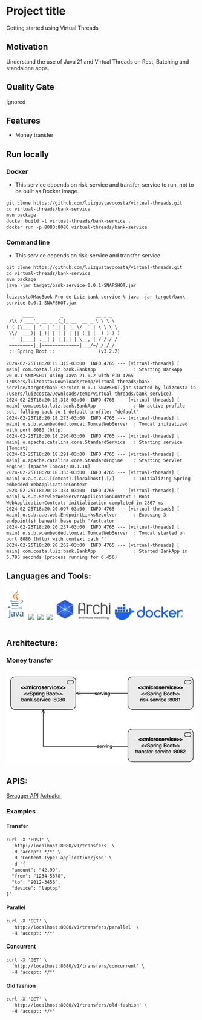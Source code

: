 # Project title
Getting started using Virtual Threads

## Motivation
Understand the use of Java 21 and Virtual Threads on Rest, Batching and standalone apps.

## Quality Gate
Ignored

## Features
- Money transfer

## Run locally
### Docker
- This service depends on risk-service and transfer-service to run, not to be built as Docker image.
````shell
git clone https://github.com/luizgustavocosta/virtual-threads.git
cd virtual-threads/bank-service
mvn package
docker build -t virtual-threads/bank-service .
docker run -p 8080:8080 virtual-threads/bank-service
````
### Command line
- This service depends on risk-service and transfer-service.
 ```shell
git clone https://github.com/luizgustavocosta/virtual-threads.git
cd virtual-threads/bank-service
mvn package 
java -jar target/bank-service-0.0.1-SNAPSHOT.jar
 ```

```text
luizcosta@MacBook-Pro-de-Luiz bank-service % java -jar target/bank-service-0.0.1-SNAPSHOT.jar

  .   ____          _            __ _ _
 /\\ / ___'_ __ _ _(_)_ __  __ _ \ \ \ \
( ( )\___ | '_ | '_| | '_ \/ _` | \ \ \ \
 \\/  ___)| |_)| | | | | || (_| |  ) ) ) )
  '  |____| .__|_| |_|_| |_\__, | / / / /
 =========|_|==============|___/=/_/_/_/
 :: Spring Boot ::                (v3.2.2)

2024-02-25T18:20:15.315-03:00  INFO 4765 --- [virtual-threads] [           main] com.costa.luiz.bank.BankApp              : Starting BankApp v0.0.1-SNAPSHOT using Java 21.0.2 with PID 4765 (/Users/luizcosta/Downloads/temp/virtual-threads/bank-service/target/bank-service-0.0.1-SNAPSHOT.jar started by luizcosta in /Users/luizcosta/Downloads/temp/virtual-threads/bank-service)
2024-02-25T18:20:15.318-03:00  INFO 4765 --- [virtual-threads] [           main] com.costa.luiz.bank.BankApp              : No active profile set, falling back to 1 default profile: "default"
2024-02-25T18:20:18.273-03:00  INFO 4765 --- [virtual-threads] [           main] o.s.b.w.embedded.tomcat.TomcatWebServer  : Tomcat initialized with port 8080 (http)
2024-02-25T18:20:18.290-03:00  INFO 4765 --- [virtual-threads] [           main] o.apache.catalina.core.StandardService   : Starting service [Tomcat]
2024-02-25T18:20:18.291-03:00  INFO 4765 --- [virtual-threads] [           main] o.apache.catalina.core.StandardEngine    : Starting Servlet engine: [Apache Tomcat/10.1.18]
2024-02-25T18:20:18.333-03:00  INFO 4765 --- [virtual-threads] [           main] o.a.c.c.C.[Tomcat].[localhost].[/]       : Initializing Spring embedded WebApplicationContext
2024-02-25T18:20:18.334-03:00  INFO 4765 --- [virtual-threads] [           main] w.s.c.ServletWebServerApplicationContext : Root WebApplicationContext: initialization completed in 2867 ms
2024-02-25T18:20:20.097-03:00  INFO 4765 --- [virtual-threads] [           main] o.s.b.a.e.web.EndpointLinksResolver      : Exposing 3 endpoint(s) beneath base path '/actuator'
2024-02-25T18:20:20.237-03:00  INFO 4765 --- [virtual-threads] [           main] o.s.b.w.embedded.tomcat.TomcatWebServer  : Tomcat started on port 8080 (http) with context path ''
2024-02-25T18:20:20.262-03:00  INFO 4765 --- [virtual-threads] [           main] com.costa.luiz.bank.BankApp              : Started BankApp in 5.795 seconds (process running for 6.456)
```

## Languages and Tools:
<div>
  <img width=50px src="../resources/imgs/java-vertical.svg">&nbsp;
  <img width=50px src="https://upload.wikimedia.org/wikipedia/commons/9/9c/IntelliJ_IDEA_Icon.svg">&nbsp;
  <img width=150px src="https://upload.wikimedia.org/wikipedia/commons/4/44/Spring_Framework_Logo_2018.svg">&nbsp;
  <img width=150px src="https://upload.wikimedia.org/wikipedia/commons/5/52/Apache_Maven_logo.svg">&nbsp;
  <img width=150px src="../resources/imgs/archimate.png">&nbsp;
  <img width=180px src="../resources/imgs/docker-logo-blue.svg">&nbsp;
</div>
</br>

## Architecture:

### Money transfer
![img.png](../resources/imgs/bank-transfer.png)

## APIS:
[Swagger API](http://localhost:8080/swagger-ui/index.html)
[Actuator](http://localhost:8080/actuator)

### Examples

#### Transfer
````shell
curl -X 'POST' \
  'http://localhost:8080/v1/transfers' \
  -H 'accept: */*' \
  -H 'Content-Type: application/json' \
  -d '{
  "amount": "42.99",
  "from": "1234-5678",
  "to": "9012-3456",
  "device": "laptop"
}'
````

#### Parallel
````shell
curl -X 'GET' \
  'http://localhost:8080/v1/transfers/parallel' \
  -H 'accept: */*'
````

#### Concurrent
````shell
curl -X 'GET' \
  'http://localhost:8080/v1/transfers/concurrent' \
  -H 'accept: */*'
````

#### Old fashion
````shell
curl -X 'GET' \
  'http://localhost:8080/v1/transfers/old-fashion' \
  -H 'accept: */*'
````

